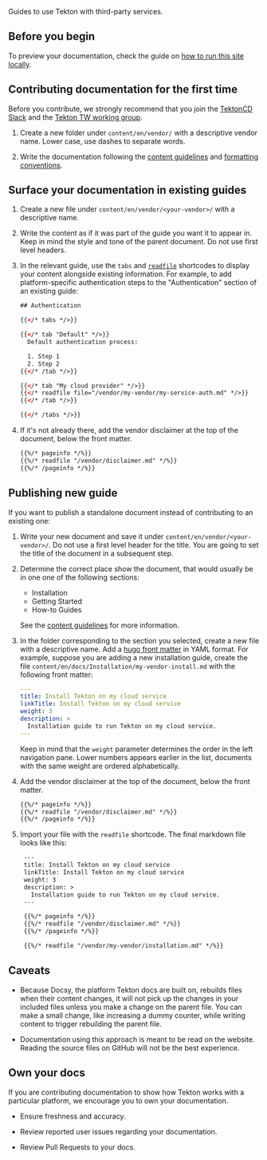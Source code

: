 Guides to use Tekton with third-party services.

## Before you begin

To preview your documentation, check the guide on [how to run this site
locally][run-locally].

## Contributing documentation for the first time

Before you contribute, we strongly recommend that you join the [TektonCD
Slack][tekton-slack] and the [Tekton TW working group][tekton-tw-wg].


1. Create a new folder under `content/en/vendor/` with a descriptive 
   vendor name. Lower case, use dashes to separate words.

1. Write the documentation following the [content
   guidelines][content-guidelines] and [formatting
   conventions][format-conventions].

## Surface your documentation in existing guides

1. Create a new file under `content/en/vendor/<your-vendor>/` with a
   descriptive name.

1. Write the content as if it was part of the guide you want it to appear in.
   Keep in mind the style and tone of the parent document. Do not use first
   level headers.

1. In the relevant guide, use the `tabs` and [`readfile`][readfile] shortcodes
   to display your content alongside existing information. For example, to add
   platform-specific authentication steps to the "Authentication" section of an
   existing guide:

    ```html
    ## Authentication

    {{</* tabs */>}}

    {{</* tab "Default" */>}}
      Default authentication process:

      1. Step 1
      2. Step 2
    {{</* /tab */>}}

    {{</* tab "My cloud provider" */>}}
    {{</* readfile file="/vendor/my-vendor/my-service-auth.md" */>}}
    {{</* /tab */>}}

    {{</* /tabs */>}}
    ```
1.  If it's not already there, add the vendor disclaimer at the top of the
    document, below the front matter.

    ```html
    {{%/* pageinfo */%}}
    {{%/* readfile "/vendor/disclaimer.md" */%}}
    {{%/* /pageinfo */%}}

    ```

## Publishing new guide

If you want to publish a standalone document instead of contributing to an
existing one:

1. Write your new document and save it under
   `content/en/vendor/<your-vendor>/`. Do not use a first level header for the
   title. You are going to set the title of the document in a subsequent step.

1. Determine the correct place show the document, that would usually be in one
   one of the following sections:

    - Installation
    - Getting Started
    - How-to Guides

   See the [content guidelines][content-guidelines] for more information.

1. In the folder corresponding to the section you selected, create a new
   file with a descriptive name. Add a [hugo front matter][hugo-frontmatter] in YAML
   format. For example, suppose you are adding a new installation guide, create
   the file `content/en/docs/Installation/my-vendor-install.md` with the
   following front matter:

    ```yaml
    ---
    title: Install Tekton on my cloud service
    linkTitle: Install Tekton on my cloud service
    weight: 3
    description: >
      Installation guide to run Tekton on my cloud service.
    ---
    ```

   Keep in mind that the `weight` parameter determines the order in the left
   navigation pane. Lower numbers appears earlier in the list, documents with
   the same weight are ordered alphabetically.

1.  Add the vendor disclaimer at the top of the document, below the front
    matter.

    ```html
    {{%/* pageinfo */%}}
    {{%/* readfile "/vendor/disclaimer.md" */%}}
    {{%/* /pageinfo */%}}

    ```

1. Import your file with the `readfile` shortcode. The final markdown file looks
   like this:

   ```md
    ---
    title: Install Tekton on my cloud service
    linkTitle: Install Tekton on my cloud service
    weight: 3
    description: >
      Installation guide to run Tekton on my cloud service.
    ---

    {{%/* pageinfo */%}}
    {{%/* readfile "/vendor/disclaimer.md" */%}}
    {{%/* /pageinfo */%}}

    {{%/* readfile "/vendor/my-vendor/installation.md" */%}}

   ```

## Caveats

+  Because Docsy, the platform Tekton docs are built on, rebuilds files when
   their content changes, it will not pick up the changes in your included files
   unless you make a change on the parent file. You can make a small change,
   like increasing a dummy counter, while writing content to trigger rebuilding
   the parent file.

+  Documentation using this approach is meant to be read on the website. Reading
   the source files on GitHub will not be the best experience.

## Own your docs

If you are contributing documentation to show how Tekton works with a particular
platform, we encourage you to own your documentation.

+  Ensure freshness and accuracy.

+  Review reported user issues regarding your documentation.

+  Review Pull Requests to your docs.

[tekton-slack]: https://github.com/tektoncd/community/blob/main/working-groups.md#documentation
[tekton-tw-wg]: https://github.com/tektoncd/community/blob/main/working-groups.md#documentation
[tabs]: https://www.docsy.dev/docs/adding-content/shortcodes/#tabbed-panes
[readfile]: https://www.docsy.dev/docs/adding-content/shortcodes/#include-external-files
[content-guidelines]: /docs/contribute/doc-con-content/
[hugo-frontmatter]: https://gohugo.io/content-management/front-matter/
[run-locally]: /docs/contribute/run-locally/
[format-conventions]: /docs/contribute/doc-con-formatting/
